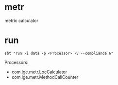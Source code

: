 metr
====

metric calculator

run
===

`sbt "run -i data -p <Processor> -v --compliance 6"`

Processors:

* com.lge.metr.LocCalculator
* com.lge.metr.MethodCallCounter

